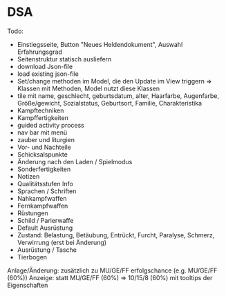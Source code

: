 # DSA

Todo: 

- Einstiegsseite, Button "Neues Heldendokument", Auswahl Erfahrungsgrad
- Seitenstruktur statisch ausliefern
- download Json-file
- load existing json-file
- Set/change methoden im Model, die den Update im View triggern => Klassen mit Methoden, Model nutzt diese Klassen 
- tile mit name, geschlecht, geburtsdatum, alter, Haarfarbe, Augenfarbe, Größe/gewicht, Sozialstatus, Geburtsort, Familie, Charakteristika
- Kampftechniken
- Kampffertigkeiten
- guided activity process
- nav bar mit menü
- zauber und liturgien 
- Vor- und Nachteile
- Schicksalspunkte
- Änderung nach den Laden / Spielmodus
- Sonderfertigkeiten
- Notizen
- Qualitätsstufen Info
- Sprachen / Schriften
- Nahkampfwaffen
- Fernkampfwaffen
- Rüstungen
- Schild / Parierwaffe
- Default Ausrüstung
- Zustand: Belastung, Betäubung, Entrückt, Furcht, Paralyse, Schmerz, Verwirrung (erst bei Änderung)
- Ausrüstung / Tasche
- Tierbogen




Anlage/Änderung: 
zusätzlich zu MU/GE/FF erfolgschance (e.g. MU/GE/FF (60%))
Anzeige: 
statt MU/GE/FF (60%) => 10/15/8 (60%) mit tooltips der Eigenschaften
